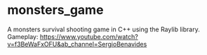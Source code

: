 # monsters_game
A monsters survival shooting game in C++ using the Raylib library.
Gameplay: https://www.youtube.com/watch?v=f3BeWaFxOFU&ab_channel=SergioBenavides
